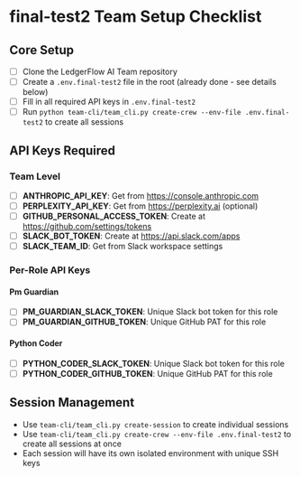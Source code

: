 # final-test2 Team Setup Checklist

## Core Setup

- [ ] Clone the LedgerFlow AI Team repository
- [ ] Create a `.env.final-test2` file in the root (already done - see details below)
- [ ] Fill in all required API keys in `.env.final-test2`
- [ ] Run `python team-cli/team_cli.py create-crew --env-file .env.final-test2` to create all sessions

## API Keys Required

### Team Level

- [ ] **ANTHROPIC_API_KEY**: Get from https://console.anthropic.com
- [ ] **PERPLEXITY_API_KEY**: Get from https://perplexity.ai (optional)
- [ ] **GITHUB_PERSONAL_ACCESS_TOKEN**: Create at https://github.com/settings/tokens
- [ ] **SLACK_BOT_TOKEN**: Create at https://api.slack.com/apps
- [ ] **SLACK_TEAM_ID**: Get from Slack workspace settings

### Per-Role API Keys

#### Pm Guardian

- [ ] **PM_GUARDIAN_SLACK_TOKEN**: Unique Slack bot token for this role
- [ ] **PM_GUARDIAN_GITHUB_TOKEN**: Unique GitHub PAT for this role

#### Python Coder

- [ ] **PYTHON_CODER_SLACK_TOKEN**: Unique Slack bot token for this role
- [ ] **PYTHON_CODER_GITHUB_TOKEN**: Unique GitHub PAT for this role

## Session Management

- Use `team-cli/team_cli.py create-session` to create individual sessions
- Use `team-cli/team_cli.py create-crew --env-file .env.final-test2` to create all sessions at once
- Each session will have its own isolated environment with unique SSH keys